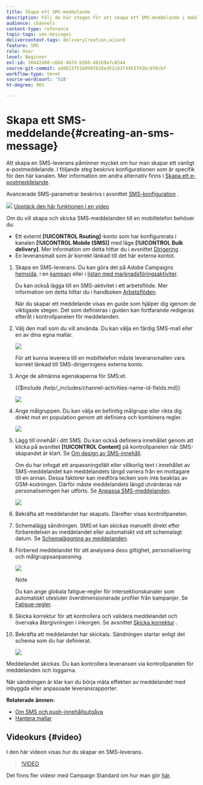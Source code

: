 ```yaml
---
title: Skapa ett SMS-meddelande
description: Följ de här stegen för att skapa ett SMS-meddelande i Adobe Campaign.
audience: channels
content-type: reference
topic-tags: sms-messages
delivercontext-tags: deliveryCreation,wizard
feature: SMS
role: User
level: Beginner
exl-id: 36442480-c6b6-4b7d-b566-40169a7c8544
source-git-commit: add823f51b0907628ed52cb2f4453743bc939cbf
workflow-type: tm+mt
source-wordcount: '518'
ht-degree: 96%

---
```


# Skapa ett SMS-meddelande{#creating-an-sms-message}

Att skapa en SMS-leverans påminner mycket om hur man skapar ett vanligt e-postmeddelande. I följande steg beskrivs konfigurationen som är specifik för den här kanalen. Mer information om andra alternativ finns i [Skapa ett e-postmeddelande](../../channels/using/creating-an-email.md).

Avancerade SMS-parametrar beskrivs i avsnittet [SMS-konfiguration](../../administration/using/configuring-sms-channel.md) .

![](assets/do-not-localize/how-to-video.png) [Upptäck den här funktionen i en video](#video)

Om du vill skapa och skicka SMS-meddelanden till en mobiltelefon behöver du:

* Ett externt **[!UICONTROL Routing]**-konto som har konfigurerats i kanalen **[!UICONTROL Mobile (SMS)]** med läge **[!UICONTROL Bulk delivery]**. Mer information om detta hittar du i avsnittet [Dirigering](../../administration/using/configuring-sms-channel.md#defining-an-sms-routing) .
* En leveransmall som är korrekt länkad till det här externa kontot.

1. Skapa en SMS-leverans. Du kan göra det på Adobe Campaigns [hemsida](../../start/using/interface-description.md#home-page), i en [kampanj](../../start/using/marketing-activities.md#creating-a-marketing-activity) eller i [ listan med marknadsföringsaktiviter](../../start/using/programs-and-campaigns.md#creating-a-campaign).

   Du kan också lägga till en SMS-aktivitet i ett arbetsflöde. Mer information om detta hittar du i handboken [Arbetsflöden](../../automating/using/sms-delivery.md).

   När du skapar ett meddelande visas en guide som hjälper dig igenom de viktigaste stegen. Det som definieras i guiden kan fortfarande redigeras efteråt i kontrollpanelen för meddelanden.

1. Välj den mall som du vill använda. Du kan välja en färdig SMS-mall eller en av dina egna mallar.

   ![](assets/sms_creation_1.png)

   För att kunna leverera till en mobiltelefon måste leveransmallen vara korrekt länkad till SMS-dirigeringens externa konto.

1. Ange de allmänna egenskaperna för SMS:et.

   {{$include /help/_includes/channel-activities-name-id-fields.md}}

   ![](assets/sms_creation_2.png)

1. Ange målgruppen. Du kan välja en befintlig målgrupp eller rikta dig direkt mot en population genom att definiera och kombinera regler.

   ![](assets/sms_creation_3.png)

1. Lägg till innehåll i ditt SMS. Du kan också definiera innehållet genom att klicka på avsnittet **[!UICONTROL Content]** på kontrollpanelen när SMS-skapandet är klart. Se [Om design av SMS-innehåll](../../channels/using/about-sms-and-push-content-design.md).

   Om du har infogat ett anpassningsfält eller villkorlig text i innehållet av SMS-meddelandet kan meddelandets längd variera från en mottagare till en annan. Dessa faktorer kan medföra tecken som inte beaktas av GSM-kodningen. Därför måste meddelandets längd utvärderas när personaliseringen har utförts. Se [Anpassa SMS-meddelanden](../../channels/using/personalizing-sms-messages.md).

   ![](assets/sms_creation_4.png)

1. Bekräfta att meddelandet har skapats. Därefter visas kontrollpanelen.
1. Schemalägg sändningen. SMS:et kan skickas manuellt direkt efter förberedelsen av meddelandet eller automatiskt vid ett schemalagt datum. Se [Schemaläggning av meddelanden](../../sending/using/about-scheduling-messages.md).
1. Förbered meddelandet för att analysera dess giltighet, personalisering och målgruppsanpassning.

   ![](assets/sms_creation_6.png)

   >[!NOTE]
   >
   >Du kan ange globala fatigue-regler för intersektionskanaler som automatiskt utesluter överdimensionerade profiler från kampanjer. Se [Fatigue-regler](../../sending/using/fatigue-rules.md).

1. Skicka korrektur för att kontrollera och validera meddelandet och övervaka återgivningen i inkorgen. Se avsnittet [Skicka korrektur](../../sending/using/sending-proofs.md) .
1. Bekräfta att meddelandet har skickats. Sändningen startar enligt det schema som du har definierat.

   ![](assets/sms_creation_7.png)

Meddelandet skickas. Du kan kontrollera leveransen via kontrollpanelen för meddelanden och loggarna.

När sändningen är klar kan du börja mäta effekten av meddelandet med inbyggda eller anpassade leveransrapporter.

**Relaterade ämnen:**

* [Om SMS och push-innehållsutgåva](../../channels/using/about-sms-and-push-content-design.md)
* [Hantera mallar](../../start/using/marketing-activity-templates.md)

## Videokurs {#video}

I den här videon visas hur du skapar en SMS-leverans.

>[!VIDEO](https://video.tv.adobe.com/v/25265/?quality=12)

Det finns fler videor med Campaign Standard om hur man gör [här](https://experienceleague.adobe.com/docs/campaign-standard-learn/tutorials/overview.html?lang=sv).
